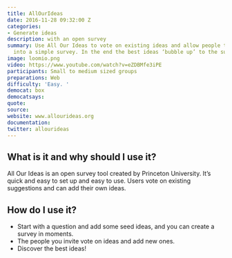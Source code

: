 ```yaml
---
title: AllOurIdeas
date: 2016-11-28 09:32:00 Z
categories:
- Generate ideas
description: with an open survey
summary: Use All Our Ideas to vote on existing ideas and allow people to add new ones
  into a simple survey. In the end the best ideas ‘bubble up’ to the surface.
image: loomio.png
video: https://www.youtube.com/watch?v=eZDBMfe3iPE
participants: Small to medium sized groups
preparations: Web
difficulty: 'Easy. '
democat: box
democatsays: 
quote: 
source: 
website: www.allourideas.org
documentation: 
twitter: allourideas
---
```


## What is it and why should I use it?

All Our Ideas is an open survey tool created by Princeton University. It’s quick  and easy to set up and easy to use. Users vote on existing suggestions and can add their own ideas.

## How do I use it?

* Start with a question and add some seed ideas, and you can create a survey in moments.
* The people you invite vote on ideas and add new ones.
* Discover the best ideas!

